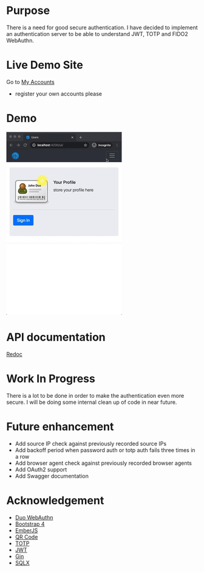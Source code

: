 # Purpose
There is a need for good secure authentication. I have decided to implement an authentication server to be able to
understand JWT, TOTP and FIDO2 WebAuthn. 

# Live Demo Site
Go to [My Accounts](https://accounts.7onetella.net/accounts/)
- register your own accounts please

# Demo
![](/assets/auth.gif)

# API documentation
[Redoc](https://accounts.7onetella.net/accounts/redoc.html)

# Work In Progress
There is a lot to be done in order to make the authentication even more secure. I will be doing some internal clean up
of code in near future.

# Future enhancement
- Add source IP check against previously recorded source IPs
- Add backoff period when password auth or totp auth fails three times in a row
- Add browser agent check against previously recorded browser agents
- Add OAuth2 support
- Add Swagger documentation

# Acknowledgement
- [Duo WebAuthn](https://github.com/duo-labs/webauthn)
- [Bootstrap 4](https://github.com/twbs/bootstrap)
- [EmberJS](https://github.com/emberjs/ember.js)
- [QR Code](https://github.com/rsc/qr)
- [TOTP](https://github.com/xlzd/gotp)
- [JWT](http://github.com/dgrijalva/jwt-go)
- [Gin](http://github.com/gin-gonic/gin)
- [SQLX](http://github.com/jmoiron/sqlx)

